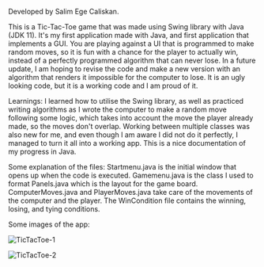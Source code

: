 Developed by Salim Ege Caliskan.

This is a Tic-Tac-Toe game that was made using Swing library with Java (JDK 11). It's my first application made with Java, and first application that implements a GUI. You are playing against a UI that is programmed to make random moves, so it is fun with a chance for the player to actually win, instead of a perfectly programmed algorithm that can never lose. In a future update, I am hoping to revise the code and make a new version with an algorithm that renders it impossible for the computer to lose. It is an ugly looking code, but it is a working code and I am proud of it.

Learnings: I learned how to utilise the Swing library, as well as practiced writing algorithms as I wrote the computer to make a random move following some logic, which takes into account the move the player already made, so the moves don't overlap. Working between multiple classes was also new for me, and even though I am aware I did not do it perfectly, I managed to turn it all into a working app. This is a nice documentation of my progress in Java.

Some explanation of the files: Startmenu.java is the initial window that opens up when the code is executed. Gamemenu.java is the class I used to format Panels.java which is the layout for the game board. ComputerMoves.java and PlayerMoves.java take care of the movements of the computer and the player. The WinCondition file contains the winning, losing, and tying conditions.

Some images of the app:

![TicTacToe-1](https://user-images.githubusercontent.com/87648450/132253479-d4989ef7-fe90-4e90-bfd4-bb4dd9aa01af.PNG)

![TicTacToe-2](https://user-images.githubusercontent.com/87648450/132253480-d86f68ee-7592-4f68-b3a1-31cd02d2a9d6.PNG)
